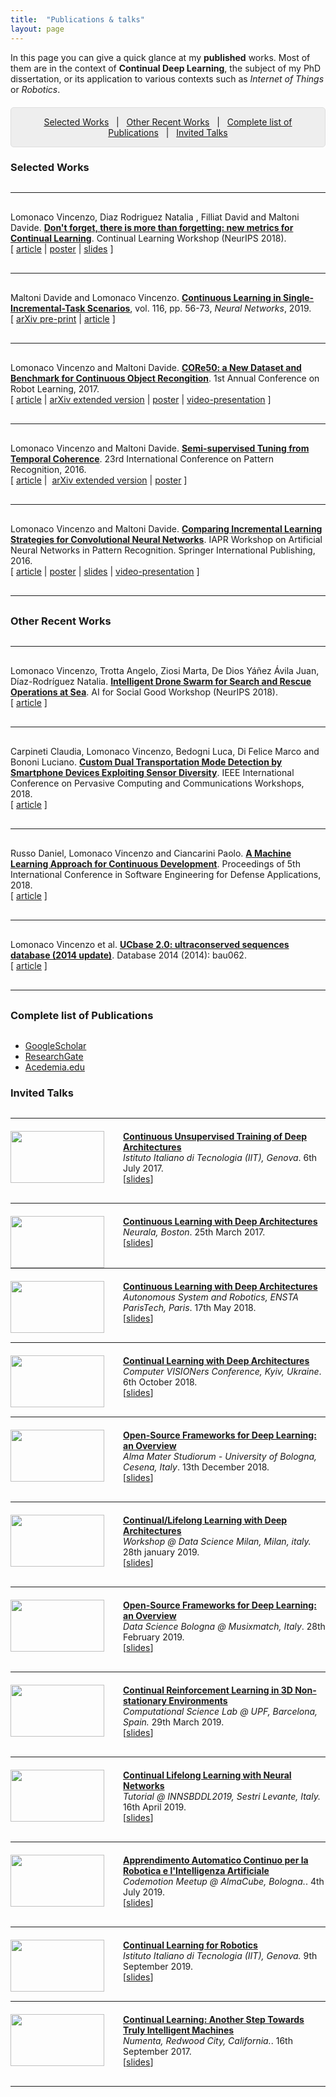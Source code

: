 ```yaml
---
title:  "Publications & talks"
layout: page
---
```

In this page you can give a quick glance at my **published** works. Most of them are in the context of **Continual Deep Learning**, the subject of my PhD dissertation, or its application to various contexts such as *Internet of Things* or *Robotics*.

<p style="background: rgba(0,0,0,0.06) none repeat scroll 0% 0%; border: 1px solid rgb(222, 222, 222); padding: 1em; border-radius: 5px; text-align: center; margin-top:20px">
<a href="#selected">Selected Works</a> &nbsp; | &nbsp; <a href="#recent">Other Recent Works</a> &nbsp; | &nbsp; <a href="#complete">Complete list of Publications</a> &nbsp; | &nbsp; <a href="#talks">Invited Talks</a>
</p>

<h3 id="selected" style="margin-bottom: 30px;">Selected Works</h3>

<hr style="margin-top:30px;margin-bottom:30px;width:100%">

Lomonaco Vincenzo, Diaz Rodriguez Natalia , Filliat David and Maltoni Davide. **[Don't forget, there is more than forgetting: new metrics for Continual Learning](https://sites.google.com/view/continual2018/submissions)**. Continual Learning Workshop (NeurIPS 2018). <br>
\[&nbsp;[article](https://arxiv.org/pdf/1810.13166) | [poster](https://www.slideshare.net/VincenzoLomonaco/dont-forget-there-is-more-than-forgetting-new-metrics-for-continual-learning) | [slides](https://drive.google.com/open?id=1skMz1vIWniBlpb-ZOshAkTsvIdKNMdWE) \]<br>

<hr style="margin-top:30px;margin-bottom:30px;width:100%">

Maltoni Davide and Lomonaco Vincenzo. **[Continuous Learning in Single-Incremental-Task Scenarios][core50-arxiv]**, vol. 116, pp. 56-73, *Neural Networks*, 2019. <br>
\[&nbsp;[arXiv pre-print](https://arxiv.org/abs/1806.08568) | [article](https://www.sciencedirect.com/science/article/pii/S0893608019300838) \]<br>

<hr style="margin-top:30px;margin-bottom:30px;width:100%">

Lomonaco Vincenzo and Maltoni Davide. **[CORe50: a New Dataset and Benchmark for Continuous Object Recongition][core50-arxiv]**. 1st Annual Conference on Robot Learning, 2017. <br>
\[&nbsp;[article][corl2017] | [arXiv extended version][semi-sup-tech] | [poster][corl2017-poster] | [video-presentation][core50-video] \]<br>

<hr style="margin-top:30px;margin-bottom:30px;width:100%">

Lomonaco Vincenzo and Maltoni Davide. **[Semi-supervised Tuning from Temporal Coherence][semi-sup-tech]**. 23rd International Conference on Pattern Recognition, 2016. <br>
\[&nbsp;[article][semi-sup] | &nbsp;[arXiv extended version][semi-sup-tech] | [poster][inc-strat-poster]&nbsp;\] <br>

<hr style="margin-top:30px;margin-bottom:30px;width:100%">

Lomonaco Vincenzo and Maltoni Davide. **[Comparing Incremental Learning Strategies for Convolutional Neural Networks][inc-strat-paper]**. IAPR Workshop on Artificial Neural Networks in Pattern Recognition. Springer International Publishing, 2016. <br>
\[&nbsp;[article][inc-strat-paper] | [poster][inc-strat-poster] |  [slides][inc-strat-slides] | [video-presentation][inc-strat-video]&nbsp;]<br>

<hr style="margin-top:30px;margin-bottom:30px;width:100%">

<h3 id="recent" style="margin-bottom: 30px;">Other Recent Works</h3>

<hr style="margin-top:30px;margin-bottom:30px;width:100%">

Lomonaco Vincenzo, Trotta Angelo, Ziosi Marta, De Dios Yáñez Ávila Juan, Díaz-Rodríguez Natalia. **[Intelligent Drone Swarm for Search and Rescue Operations at Sea](https://ieeexplore.ieee.org/document/8480119/)**. AI for Social Good Workshop (NeurIPS 2018). <br>
\[ [article](https://arxiv.org/pdf/1811.05291) \]<br>

<hr style="margin-top:30px;margin-bottom:30px;width:100%">

Carpineti Claudia, Lomonaco Vincenzo, Bedogni Luca, Di Felice Marco and Bononi Luciano. **[Custom Dual Transportation Mode Detection by Smartphone Devices Exploiting Sensor Diversity](https://ieeexplore.ieee.org/document/8480119/)**. IEEE International Conference on Pervasive Computing and Communications Workshops, 2018. <br>
\[ [article](https://ieeexplore.ieee.org/document/8480119/) \]<br>

<hr style="margin-top:30px;margin-bottom:30px;width:100%">

Russo Daniel, Lomonaco Vincenzo and Ciancarini Paolo. **[A Machine Learning Approach for Continuous Development][raia]**. Proceedings of 5th International Conference in Software Engineering for Defense Applications, 2018. <br>
\[ [article][raia] \] <br>

<hr style="margin-top:30px;margin-bottom:30px;width:100%">

Lomonaco Vincenzo et al. **[UCbase 2.0: ultraconserved sequences database (2014 update)][ucbase]**. Database 2014 (2014): bau062.<br>
\[&nbsp;[article][ucbase]&nbsp;\] <br>

<hr style="margin-top:30px;margin-bottom:30px;width:100%">

<h3 id="complete" style="margin-bottom: 30px;">Complete list of Publications</h3>

* [GoogleScholar][schol]
* [ResearchGate][resgate]
* [Acedemia.edu][academia]

<h3 id="talks" style="margin-bottom: 30px;">Invited Talks</h3>

<hr style="margin-top:30px;margin-bottom:20px;width:100%">

<div>
	<img src ='/{{ site.baseurl }}images/iit_talk.jpg' style="width:150px;height:83px; float:left;margin-right:30px"/>
	<p>
		<strong><a href="https://www.slideshare.net/VincenzoLomonaco/continuous-unsupervised-training-of-deep-architectures">Continuous Unsupervised Training of Deep Architectures</a></strong><br>
		<em>Istituto Italiano di Tecnologia (IIT), Genova</em>.
		6th July 2017.<br> 
		[<a href="https://www.slideshare.net/VincenzoLomonaco/continuous-unsupervised-training-of-deep-architectures">slides</a>]
	</p>
</div>

<hr style="margin-top:30px;margin-bottom:20px;width:100%">

<div>
	<img src ='/{{ site.baseurl }}images/cl_ensta.jpg' style="width:150px;height:83px; float:left;margin-right:30px"/>
	<p>
		<strong><a href="https://www.slideshare.net/VincenzoLomonaco/continuous-learning-with-deep-architectures">Continuous Learning with Deep Architectures</a></strong><br>
		<em>Neurala, Boston</em>.
		25th March 2017.<br> 
		[<a href="https://www.slideshare.net/VincenzoLomonaco/continuous-learning-with-deep-architectures">slides</a>]
	</p>
</div>

<hr style="margin-top:30px;margin-bottom:20px;width:100%">

<div>
	<img src ='/{{ site.baseurl }}images/cl_ensta.jpg' style="width:150px;height:83px; float:left;margin-right:30px"/>
	<p>
		<strong><a href="https://www.slideshare.net/VincenzoLomonaco/continuous-learning-with-deep-architectures">Continuous Learning with Deep Architectures</a></strong><br>
		<em>Autonomous System and Robotics, ENSTA ParisTech, Paris</em>.
		17th May 2018.<br> 
		[<a href="https://www.slideshare.net/VincenzoLomonaco/continuous-learning-with-deep-architectures">slides</a>]
	</p>
</div>

<hr style="margin-top:30px;margin-bottom:20px;width:100%">

<div>
	<img src="http://image.slidesharecdn.com/7dm9g5gerdeg7nt0x1e5-signature-964bd2753428c221a3efd63f5417ac54041fcb2153cdd429a6ed2a5e06d0c548-poli-190107115131/95/continual-learning-with-deep-architectures-workshop-computer-visioners-conference-2018-1-638.jpg?cb=1546862061" style="width:150px;height:83px; float:left;margin-right:30px"/>
	<p>
		<strong><a href="https://www.aibooster.com.ua/cth_speaker/vincenzo-lomonaco/">Continual Learning with Deep Architectures</a></strong><br>
		<em>Computer VISIONers Conference, Kyiv, Ukraine</em>.
		6th October 2018.<br> 
		[<a href="https://www.slideshare.net/VincenzoLomonaco/continuous-learning-with-deep-architectures">slides</a>]
	</p>
</div>

<hr style="margin-top:30px;margin-bottom:20px;width:100%">

<div>
	<img src="https://image.slidesharecdn.com/frameworksfordeeplearning-190107120355/95/opensource-frameworks-for-deep-learning-an-overview-1-638.jpg?cb=1546862795" style="width:150px;height:83px; float:left;margin-right:30px"/>
	<p>
		<strong><a href="https://www.slideshare.net/VincenzoLomonaco/opensource-frameworks-for-deep-learning-an-overview">Open-Source Frameworks for Deep Learning: an Overview</a></strong><br>
		<em>Alma Mater Studiorum - University of Bologna, Cesena, Italy</em>.
		13th December 2018.<br> 
		[<a href="https://www.slideshare.net/VincenzoLomonaco/opensource-frameworks-for-deep-learning-an-overview">slides</a>]
	</p>
</div>

<hr style="margin-top:30px;margin-bottom:20px;width:100%">

<div>
	<img src="https://image.slidesharecdn.com/datasciencemilan-190918164331/95/continuallifelong-learning-with-deep-architectures-1-638.jpg?cb=1568825118" style="width:150px;height:83px; float:left;margin-right:30px"/>
	<p>
		<strong><a href="https://www.slideshare.net/VincenzoLomonaco/continuallifelong-learning-with-deep-architectures">Continual/Lifelong Learning with Deep Architectures</a></strong><br>
		<em>Workshop @ Data Science Milan, Milan, italy.</em>
		28th january 2019.<br> 
		[<a href="https://www.slideshare.net/VincenzoLomonaco/continuallifelong-learning-with-deep-architectures">slides</a>]
	</p>
</div>

<hr style="margin-top:30px;margin-bottom:20px;width:100%">

<div>
	<img src="https://image.slidesharecdn.com/frameworksfordeeplearning-190107120355/95/opensource-frameworks-for-deep-learning-an-overview-1-638.jpg?cb=1546862795" style="width:150px;height:83px; float:left;margin-right:30px"/>
	<p>
		<strong><a href="https://www.slideshare.net/VincenzoLomonaco/opensource-frameworks-for-deep-learning-an-overview">Open-Source Frameworks for Deep Learning: an Overview</a></strong><br>
		<em>Data Science Bologna @ Musixmatch, Italy</em>.
		28th February 2019.<br> 
		[<a href="https://www.slideshare.net/VincenzoLomonaco/opensource-frameworks-for-deep-learning-an-overview">slides</a>]
	</p>
</div>

<hr style="margin-top:30px;margin-bottom:20px;width:100%">

<div>
	<img src="https://image.slidesharecdn.com/continualrl-190918164859/95/continual-reinforcement-learning-in-3d-nonstationary-environments-1-638.jpg?cb=1568825487" style="width:150px;height:83px; float:left;margin-right:30px"/>
	<p>
		<strong><a href="https://www.slideshare.net/VincenzoLomonaco/continual-reinforcement-learning-in-3d-nonstationary-environments">Continual Reinforcement Learning in 3D Non-stationary Environments</a></strong><br>
		<em>Computational Science Lab @ UPF, Barcelona, Spain.</em>
		29th March 2019.<br> 
		[<a href="https://www.slideshare.net/VincenzoLomonaco/continual-reinforcement-learning-in-3d-nonstationary-environments">slides</a>]
	</p>
</div>

<hr style="margin-top:30px;margin-bottom:20px;width:100%">

<div>
	<img src="https://image.slidesharecdn.com/tutorialinns2019full-190918165526/95/tutorial-inns2019-full-1-638.jpg?cb=1568825833" style="width:150px;height:83px; float:left;margin-right:30px"/>
	<p>
		<strong><a href="https://innsbddl2019.org/tutorial/">Continual Lifelong Learning with Neural Networks</a></strong><br>
		<em>Tutorial @ INNSBDDL2019, Sestri Levante, Italy.</em>
		16th April 2019.<br> 
		[<a href="https://www.slideshare.net/VincenzoLomonaco/tutorial-inns2019-full">slides</a>]
	</p>
</div>

<hr style="margin-top:30px;margin-bottom:20px;width:100%">

<div>
	<img src="https://image.slidesharecdn.com/frameworksfordeeplearning-190107120355/95/opensource-frameworks-for-deep-learning-an-overview-1-638.jpg?cb=1546862795" style="width:150px;height:83px; float:left;margin-right:30px"/>
	<p>
		<strong><a href="https://www.aibooster.com.ua/cth_speaker/vincenzo-lomonaco/">Apprendimento Automatico Continuo per la Robotica e l'Intelligenza Artificiale</a></strong><br>
		<em>Codemotion Meetup @ AlmaCube, Bologna.</em>.
		4th July 2019.<br> 
		[<a href="https://www.slideshare.net/VincenzoLomonaco/continuous-learning-with-deep-architectures">slides</a>]
	</p>
</div>

<hr style="margin-top:30px;margin-bottom:20px;width:100%">

<div>
	<img src="https://image.slidesharecdn.com/iittalk11-09-19-190918160752/95/continual-learning-for-robotics-1-638.jpg?cb=1568823302" style="width:150px;height:83px; float:left;margin-right:30px"/>
	<p>
		<strong><a href="https://www.slideshare.net/VincenzoLomonaco/continual-learning-for-robotics">Continual Learning for Robotics</a></strong><br>
		<em>Istituto Italiano di Tecnologia (IIT), Genova.</em>
		9th September 2019.<br> 
		[<a href="https://www.slideshare.net/VincenzoLomonaco/continual-learning-for-robotics">slides</a>]
	</p>
</div>

<hr style="margin-top:30px;margin-bottom:20px;width:100%">

<div>
	<img src="https://image.slidesharecdn.com/numentatalk-190918211350/95/continual-learning-another-step-towards-truly-intelligent-machines-12-638.jpg?cb=1568841390" style="width:150px;height:83px; float:left;margin-right:30px"/>
	<p>
		<strong><a href="https://www.slideshare.net/VincenzoLomonaco/continual-learning-another-step-towards-truly-intelligent-machines">Continual Learning: Another Step Towards Truly Intelligent Machines</a></strong><br>
		<em>Numenta, Redwood City, California.</em>.
		16th September 2017.<br> 
		[<a href="https://www.slideshare.net/VincenzoLomonaco/continual-learning-another-step-towards-truly-intelligent-machines">slides</a>]
	</p>
</div>

<hr style="margin-top:30px;margin-bottom:20px;width:100%">

[core50-arxiv]: https://arxiv.org/abs/1705.03550
[schol]: http://scholar.google.it/citations?user=rQLINtQAAAAJ&hl=it
[resgate]: https://www.researchgate.net/profile/Vincenzo_Lomonaco
[academia]: https://unibo.academia.edu/VLomonaco
[inc-strat-paper]: http://link.springer.com/chapter/10.1007/978-3-319-46182-3_15
[inc-strat-video]: https://www.youtube.com/watch?v=RQr20CQk83Q
[inc-strat-slides]: http://www.slideshare.net/VincenzoLomonaco/comparing-incremental-learning-strategies-for-convolutional-neural-networks
[inc-strat-poster]: http://www.slideshare.net/VincenzoLomonaco/biss2016-poster
[ucbase]: http://database.oxfordjournals.org/content/2014/bau062.full
[semi-sup]: http://ieeexplore.ieee.org/document/7900013/
[semi-sup-tech]: http://arxiv.org/abs/1511.03163
[md-thesis]: http://amslaurea.unibo.it/9095/
[thesis]: http://www.isgroup.unimore.it/wp-content/uploads/tesi/lomonaco_tesi.pdf
[core50-video]: https://www.youtube.com/watch?v=vAGpDx9U9Qk&t=2s
[corl2017]: http://proceedings.mlr.press/v78/lomonaco17a.html
[corl2017-poster]: https://www.slideshare.net/secret/JLW0JMpuKKgo91
[raia]: https://www.researchgate.net/publication/322231029_A_Machine_Learning_Approach_for_Continuous_Development
